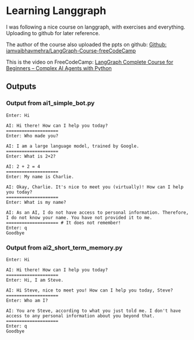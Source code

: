 # Learning Langgraph

I was following a nice course on langgraph, with exercises and everything. Uploading to github for later reference.

The author of the course also uploaded the ppts on github: [Github: iamvaibhavmehra/LangGraph-Course-freeCodeCamp](https://github.com/iamvaibhavmehra/LangGraph-Course-freeCodeCamp)

This is the video on FreeCodeCamp: [LangGraph Complete Course for Beginners – Complex AI Agents with Python](https://www.youtube.com/watch?v=jGg_1h0qzaM)

## Outputs

### Output from ai1_simple_bot.py
```
Enter: Hi

AI: Hi there! How can I help you today?
====================
Enter: Who made you?

AI: I am a large language model, trained by Google.
====================
Enter: What is 2+2?

AI: 2 + 2 = 4
====================
Enter: My name is Charlie.

AI: Okay, Charlie. It's nice to meet you (virtually)! How can I help you today?
====================
Enter: What is my name?

AI: As an AI, I do not have access to personal information. Therefore, I do not know your name. You have not provided it to me.
==================== # It does not remember!
Enter: q
Goodbye
```

### Output from ai2_short_term_memory.py

```
Enter: Hi                   

AI: Hi there! How can I help you today?
====================
Enter: Hi, I am Steve.

AI: Hi Steve, nice to meet you! How can I help you today, Steve?
====================
Enter: Who am I?

AI: You are Steve, according to what you just told me. I don't have access to any personal information about you beyond that.
====================
Enter: q
Goodbye
```